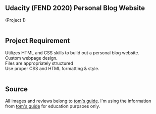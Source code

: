 ## Udacity (FEND 2020) Personal Blog Website
(Project 1)
<br/>
<br/>

## Project Requirement
Utilizes HTML and CSS skills to build out a personal blog website.<br/>
Custom webpage design.<br/>
Files are appropriately structured<br/>
Use proper CSS and HTML formatting & style.<br/>
<br/>

## Source
All images and reviews belong to [tom's guide](https://www.tomsguide.com/). I'm using the information from [tom's guide](https://www.tomsguide.com/) for education purpsoes only.
